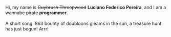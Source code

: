 Hi, my name is ~~Guybrush Threepwood~~ **Luciano Federico Pereira**, and I am a ~~wannabe pirate~~ **programmer**.<br><br>A short song: 863 bounty of doubloons gleams in the sun, a treasure hunt has just begun! Arrr!
